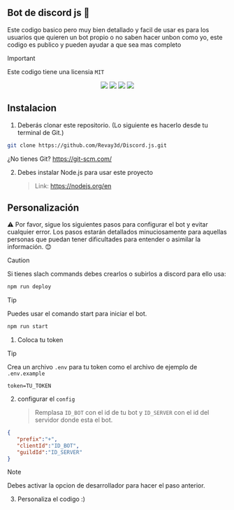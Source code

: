 ## Bot de discord js 🤖
 Este codigo basico pero muy bien detallado y facil de usar es para los usuarios que quieren un bot propio o no saben hacer unbon como yo, este codigo es publico y pueden ayudar a que sea mas completo

>[!IMPORTANT]
>Este codigo tiene una licensia ``MIT``
    
 <p align="center">
  
<img src="https://img.shields.io/badge/version-1.0-green"/> 
<img src="https://img.shields.io/badge/author-RevayDev-blue"/> 
<img src="https://img.shields.io/badge/licencia-MIT-red"/> 
<img src="https://img.shields.io/badge/aria-Bot de discord.js-yellow"/>
  
</p>

## Instalacion
  1. Deberás clonar este repositorio. (Lo siguiente es hacerlo desde tu terminal de Git.)
   ```Bash
   git clone https://github.com/Revay3d/Discord.js.git
   ```
   ¿No tienes Git? https://git-scm.com/
  
  2. Debes instalar Node.js para usar este proyecto
     > Link: https://nodejs.org/en

## Personalización
⚠ Por favor, sigue los siguientes pasos para configurar el bot y evitar cualquier error. Los pasos estarán detallados minuciosamente para aquellas personas que puedan tener dificultades para entender o asimilar la información. 😊

>[!CAUTION]
>Si tienes slach commands debes crearlos o subirlos a discord para ello usa:
>```Bash
>npm run deploy
>```

>[!TiP]
>Puedes usar el comando start para iniciar el bot.
>```Bash
>npm run start
>```

1. Coloca tu token
>[!TIP]
>Crea un archivo ``.env`` para tu token como el archivo de ejemplo de ``.env.example``
>```.env
>token=TU_TOKEN
>```


2. configurar el ``config``
   > Remplasa ``ID_BOT`` con el id de tu bot y ``ID_SERVER`` con el id del servidor donde esta el bot.
 ```json
{
    "prefix":"+",
    "clientId":"ID_BOT",
    "guildId":"ID_SERVER"
}
 ```
>[!NOTE]
>Debes activar la opcion de desarrollador para hacer el paso anterior.


3. Personaliza el codigo :)


 
